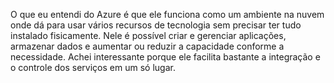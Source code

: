 O que eu entendi do Azure é que ele funciona como um ambiente na nuvem onde dá para usar vários recursos de tecnologia sem precisar ter tudo instalado fisicamente. Nele é possível criar e gerenciar aplicações, armazenar dados e aumentar ou reduzir a capacidade conforme a necessidade. Achei interessante porque ele facilita bastante a integração e o controle dos serviços em um só lugar.
